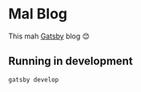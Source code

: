 # Mal Blog
This mah [Gatsby](http://gatsbyjs.org) blog 😊

## Running in development
`gatsby develop`
